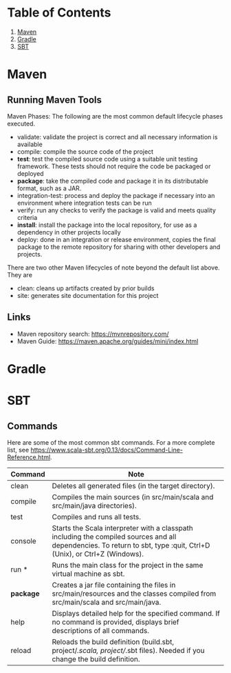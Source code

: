 # Table of Contents
1. [Maven](#maven)
2. [Gradle](#gradle)
3. [SBT](#sbt)

# Maven
## Running Maven Tools 
Maven Phases: The following are the most common default lifecycle phases executed.
* validate: validate the project is correct and all necessary information is available
* compile: compile the source code of the project
* **test**: test the compiled source code using a suitable unit testing framework. These tests should not require the code be packaged or deployed
* **package**: take the compiled code and package it in its distributable format, such as a JAR. 
* integration-test: process and deploy the package if necessary into an environment where integration tests can be run
* verify: run any checks to verify the package is valid and meets quality criteria
* **install**: install the package into the local repository, for use as a dependency in other projects locally
* deploy: done in an integration or release environment, copies the final package to the remote repository for sharing with other developers and projects.

There are two other Maven lifecycles of note beyond the default list above. They are
* clean: cleans up artifacts created by prior builds
* site: generates site documentation for this project

## Links
* Maven repository search: https://mvnrepository.com/
* Maven Guide: https://maven.apache.org/guides/mini/index.html

# Gradle

# SBT
## Commands
Here are some of the most common sbt commands. For a more complete list, see https://www.scala-sbt.org/0.13/docs/Command-Line-Reference.html.

| Command | Note |
| -- | --- |
| clean |	Deletes all generated files (in the target directory). |
| compile |	Compiles the main sources (in src/main/scala and src/main/java directories). |
| test | Compiles and runs all tests. |
| console	| Starts the Scala interpreter with a classpath including the compiled sources and all dependencies. To return to sbt, type :quit, Ctrl+D (Unix), or Ctrl+Z (Windows). |
| run <argument>* |	Runs the main class for the project in the same virtual machine as sbt. |
| **package**	 | Creates a jar file containing the files in src/main/resources and the classes compiled from src/main/scala and src/main/java. |
| help <command> |	Displays detailed help for the specified command. If no command is provided, displays brief descriptions of all commands. |
| reload |	Reloads the build definition (build.sbt, project/*.scala, project/*.sbt files). Needed if you change the build definition. |
